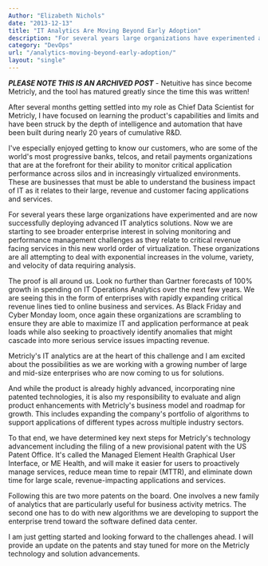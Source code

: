 ```yaml
---
Author: "Elizabeth Nichols"
date: "2013-12-13"
title: "IT Analytics Are Moving Beyond Early Adoption"
description: "For several years large organizations have experimented and are now successfully deploying advanced IT analytics solutions."
category: "DevOps"
url: "/analytics-moving-beyond-early-adoption/"
layout: "single"
---
```

***PLEASE NOTE THIS IS AN ARCHIVED POST*** - Netuitive has since become Metricly, and the tool has matured greatly since the time this was written!

After several months getting settled into my role as Chief Data Scientist for Metricly, I have focused on learning the product's capabilities and limits and have been struck by the depth of intelligence and automation that have been built during nearly 20 years of cumulative R&D.

I've especially enjoyed getting to know our customers, who are some of the world's most progressive banks, telcos, and retail payments organizations that are at the forefront for their ability to monitor critical application performance across silos and in increasingly virtualized environments. These are businesses that must be able to understand the business impact of IT as it relates to their large, revenue and customer facing applications and services.

For several years these large organizations have experimented and are now successfully deploying advanced IT analytics solutions. Now we are starting to see broader enterprise interest in solving monitoring and performance management challenges as they relate to critical revenue facing services in this new world order of virtualization. These organizations are all attempting to deal with exponential increases in the volume, variety, and velocity of data requiring analysis.

The proof is all around us. Look no further than Gartner forecasts of 100% growth in spending on IT Operations Analytics over the next few years. We are seeing this in the form of enterprises with rapidly expanding critical revenue lines tied to online business and services. As Black Friday and Cyber Monday loom, once again these organizations are scrambling to ensure they are able to maximize IT and application performance at peak loads while also seeking to proactively identify anomalies that might cascade into more serious service issues impacting revenue.

Metricly's IT analytics are at the heart of this challenge and I am excited about the possibilities as we are working with a growing number of large and mid-size enterprises who are now coming to us for solutions.

And while the product is already highly advanced, incorporating nine patented technologies, it is also my responsibility to evaluate and align product enhancements with Metricly's business model and roadmap for growth. This includes expanding the company's portfolio of algorithms to support applications of different types across multiple industry sectors.

To that end, we have determined key next steps for Metricly's technology advancement including the filing of a new provisional patent with the US Patent Office. It's called the Managed Element Health Graphical User Interface, or ME Health, and will make it easier for users to proactively manage services, reduce mean time to repair (MTTR), and eliminate down time for large scale, revenue-impacting applications and services.

Following this are two more patents on the board. One involves a new family of analytics that are particularly useful for business activity metrics. The second one has to do with new algorithms we are developing to support the enterprise trend toward the software defined data center.

I am just getting started and looking forward to the challenges ahead. I will provide an update on the patents and stay tuned for more on the Metricly technology and solution advancements.
